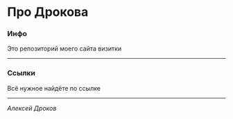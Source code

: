 # Про Дрокова
### Инфо
Это репозиторий моего сайта визитки

----------
### Ссылки

Всё нужное найдёте по ссылке

----------
*Алексей Дроков*
